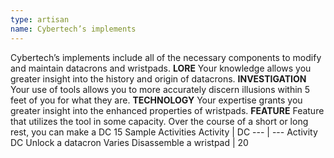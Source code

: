 ```yaml
---
type: artisan
name: Cybertech’s implements
---
```

Cybertech’s implements include all of the necessary components to modify and maintain datacrons and wristpads.
__LORE__
Your knowledge allows you greater insight into the history and origin of datacrons.
__INVESTIGATION__
Your use of tools allows you to more accurately discern illusions within 5 feet of you for what they are.
__TECHNOLOGY__
Your expertise grants you greater insight into the enhanced properties of wristpads.
__FEATURE__
Feature that utilizes the tool in some capacity.
Over the course of a short or long rest, you can make a DC 15
Sample Activities
Activity | DC
--- | ---
Activity	DC
Unlock a datacron	Varies
Disassemble a wristpad | 20
